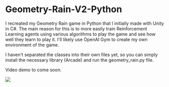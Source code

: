 # Geometry-Rain-V2-Python
I recreated my Geometry Rain game in Python that I initially made with Unity in C#.  The main reason for this is to more easily train Reinforcement Learning agents using various algorithms to play the game and see how well they learn to play it.  I'll likely use OpenAI Gym to create my own environment of the game.

I haven't separated the classes into their own files yet, so you can simply install the necessary library (Arcade) and run the geometry_rain.py file.

Video demo to come soon.

![](geometry_rain_demo_gif.gif)

